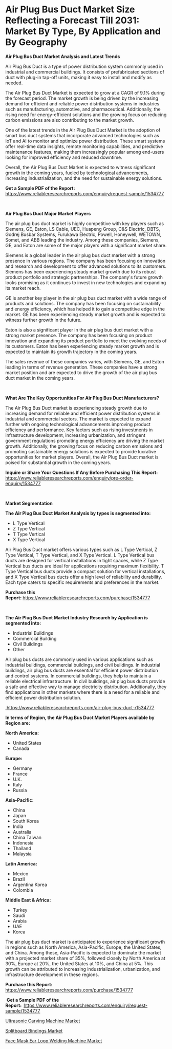 <p><h1>Air Plug Bus Duct Market Size Reflecting a Forecast Till 2031: Market By Type, By Application and By Geography</h1></p><p><strong>Air Plug Bus Duct Market Analysis and Latest Trends</strong></p>
<p><p>Air Plug Bus Duct is a type of power distribution system commonly used in industrial and commercial buildings. It consists of prefabricated sections of duct with plug-in tap-off units, making it easy to install and modify as needed.</p><p>The Air Plug Bus Duct Market is expected to grow at a CAGR of 9.1% during the forecast period. The market growth is being driven by the increasing demand for efficient and reliable power distribution systems in industries such as manufacturing, automotive, and pharmaceutical. Additionally, the rising need for energy-efficient solutions and the growing focus on reducing carbon emissions are also contributing to the market growth.</p><p>One of the latest trends in the Air Plug Bus Duct Market is the adoption of smart bus duct systems that incorporate advanced technologies such as IoT and AI to monitor and optimize power distribution. These smart systems offer real-time data insights, remote monitoring capabilities, and predictive maintenance features, making them increasingly popular among end-users looking for improved efficiency and reduced downtime.</p><p>Overall, the Air Plug Bus Duct Market is expected to witness significant growth in the coming years, fueled by technological advancements, increasing industrialization, and the need for sustainable energy solutions.</p></p>
<p><strong>Get a Sample PDF of the Report:&nbsp;</strong> <a href="https://www.reliableresearchreports.com/enquiry/request-sample/1534777">https://www.reliableresearchreports.com/enquiry/request-sample/1534777</a></p>
<p>&nbsp;</p>
<p><strong>Air Plug Bus Duct Major Market Players</strong></p>
<p><p>The air plug bus duct market is highly competitive with key players such as Siemens, GE, Eaton, LS Cable, UEC, Huapeng Group, C&S Electric, DBTS, Godrej Busbar Systems, Furukawa Electric, Powell, Honeywell, WETOWN, Somet, and ABB leading the industry. Among these companies, Siemens, GE, and Eaton are some of the major players with a significant market share.</p><p>Siemens is a global leader in the air plug bus duct market with a strong presence in various regions. The company has been focusing on innovation and research and development to offer advanced solutions to its customers. Siemens has been experiencing steady market growth due to its robust product portfolio and strategic partnerships. The company's future growth looks promising as it continues to invest in new technologies and expanding its market reach.</p><p>GE is another key player in the air plug bus duct market with a wide range of products and solutions. The company has been focusing on sustainability and energy efficiency, which has helped it to gain a competitive edge in the market. GE has been experiencing steady market growth and is expected to witness further growth in the future.</p><p>Eaton is also a significant player in the air plug bus duct market with a strong market presence. The company has been focusing on product innovation and expanding its product portfolio to meet the evolving needs of its customers. Eaton has been experiencing steady market growth and is expected to maintain its growth trajectory in the coming years.</p><p>The sales revenue of these companies varies, with Siemens, GE, and Eaton leading in terms of revenue generation. These companies have a strong market position and are expected to drive the growth of the air plug bus duct market in the coming years.</p></p>
<p>&nbsp;</p>
<p><strong>What Are The Key Opportunities For Air Plug Bus Duct Manufacturers?</strong></p>
<p><p>The Air Plug Bus Duct market is experiencing steady growth due to increasing demand for reliable and efficient power distribution systems in industrial and commercial sectors. The market is expected to expand further with ongoing technological advancements improving product efficiency and performance. Key factors such as rising investments in infrastructure development, increasing urbanization, and stringent government regulations promoting energy efficiency are driving the market growth. Additionally, the growing focus on reducing carbon emissions and promoting sustainable energy solutions is expected to provide lucrative opportunities for market players. Overall, the Air Plug Bus Duct market is poised for substantial growth in the coming years.</p></p>
<p><strong>Inquire or Share Your Questions If Any Before Purchasing This Report:</strong> <a href="https://www.reliableresearchreports.com/enquiry/pre-order-enquiry/1534777">https://www.reliableresearchreports.com/enquiry/pre-order-enquiry/1534777</a></p>
<p>&nbsp;</p>
<p><strong>Market Segmentation</strong></p>
<p><strong>The Air Plug Bus Duct Market Analysis by types is segmented into:</strong></p>
<p><ul><li>L Type Vertical</li><li>Z Type Vertical</li><li>T Type Vertical</li><li>X Type Vertical</li></ul></p>
<p><p>Air Plug Bus Duct market offers various types such as L Type Vertical, Z Type Vertical, T Type Vertical, and X Type Vertical. L Type Vertical bus ducts are designed for vertical installations in tight spaces, while Z Type Vertical bus ducts are ideal for applications requiring maximum flexibility. T Type Vertical bus ducts provide a compact solution for vertical installations, and X Type Vertical bus ducts offer a high level of reliability and durability. Each type caters to specific requirements and preferences in the market.</p></p>
<p><strong>Purchase this Report:&nbsp;</strong><a href="https://www.reliableresearchreports.com/purchase/1534777">https://www.reliableresearchreports.com/purchase/1534777</a></p>
<p>&nbsp;</p>
<p><strong>The Air Plug Bus Duct Market Industry Research by Application is segmented into:</strong></p>
<p><ul><li>Industrial Buildings</li><li>Commercial Building</li><li>Civil Buildings</li><li>Other</li></ul></p>
<p><p>Air plug bus ducts are commonly used in various applications such as industrial buildings, commercial buildings, and civil buildings. In industrial buildings, air plug bus ducts are essential for efficient power distribution and control systems. In commercial buildings, they help to maintain a reliable electrical infrastructure. In civil buildings, air plug bus ducts provide a safe and effective way to manage electricity distribution. Additionally, they find applications in other markets where there is a need for a reliable and efficient power distribution solution.</p></p>
<p><a href="https://www.reliableresearchreports.com/air-plug-bus-duct-r1534777">&nbsp;https://www.reliableresearchreports.com/air-plug-bus-duct-r1534777</a></p>
<p><strong>In terms of Region, the Air Plug Bus Duct Market Players available by Region are:</strong></p>
<p>
    <p> <strong> North America: </strong>
        <ul>
            <li>United States</li>
            <li>Canada</li>
        </ul>
        </p> 
    <p> <strong> Europe: </strong>
        <ul>
            <li>Germany</li>
            <li>France</li>
            <li>U.K.</li>
            <li>Italy</li>
            <li>Russia</li>
        </ul>
        </p> 
    <p> <strong> Asia-Pacific: </strong>
        <ul>
            <li>China</li>
            <li>Japan</li>
            <li>South Korea</li>
            <li>India</li>
            <li>Australia</li>
            <li>China Taiwan</li>
            <li>Indonesia</li>
            <li>Thailand</li>
            <li>Malaysia</li>
        </ul>
        </p> 
    <p> <strong> Latin America: </strong>
        <ul>
            <li>Mexico</li>
            <li>Brazil</li>
            <li>Argentina Korea</li>
            <li>Colombia</li>
        </ul>
        </p> 
    <p> <strong> Middle East & Africa: </strong>
        <ul>
            <li>Turkey</li>
            <li>Saudi</li>
            <li>Arabia</li>
            <li>UAE</li>
            <li>Korea</li>
        </ul>
    </p>
    </p>
<p><p>The air plug bus duct market is anticipated to experience significant growth in regions such as North America, Asia-Pacific, Europe, the United States, and China. Among these, Asia-Pacific is expected to dominate the market with a projected market share of 35%, followed closely by North America at 30%, Europe at 20%, the United States at 10%, and China at 5%. This growth can be attributed to increasing industrialization, urbanization, and infrastructure development in these regions.</p></p>
<p><strong>Purchase this Report: </strong><a href="https://www.reliableresearchreports.com/purchase/1534777">https://www.reliableresearchreports.com/purchase/1534777</a></p>
<p>&nbsp;<strong>Get a Sample PDF of the Report:&nbsp;&nbsp;</strong><a href="https://www.reliableresearchreports.com/enquiry/request-sample/1534777">https://www.reliableresearchreports.com/enquiry/request-sample/1534777</a></p>
<p><strong></strong></p>
<p><p><a href="https://github.com/lylyparadise/Market-Research-Report-List-3/blob/main/ultrasonic-carving-machine-market.md">Ultrasonic Carving Machine Market</a></p><p><a href="https://view.publitas.com/reportprime-1/splitboard-bindings-market-size-and-market-trends-complete-industry-overview-2024-to-2031/">Splitboard Bindings Market</a></p><p><a href="https://github.com/GroverBarry/Market-Research-Report-List-5/blob/main/face-mask-ear-loop-welding-machine-market.md">Face Mask Ear Loop Welding Machine Market</a></p></p>
